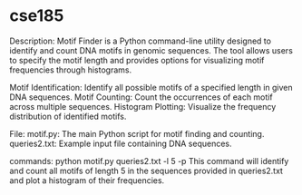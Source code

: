 # cse185
Description: Motif Finder is a Python command-line utility designed to identify and count DNA motifs in genomic sequences. The tool allows users to specify the motif length and provides options for visualizing motif frequencies through histograms.

Motif Identification: Identify all possible motifs of a specified length in given DNA sequences.
Motif Counting: Count the occurrences of each motif across multiple sequences.
Histogram Plotting: Visualize the frequency distribution of identified motifs.

File:
motif.py: The main Python script for motif finding and counting.
queries2.txt: Example input file containing DNA sequences.

commands: python motif.py queries2.txt -l 5 -p
This command will identify and count all motifs of length 5 in the sequences provided in queries2.txt and plot a histogram of their frequencies.
